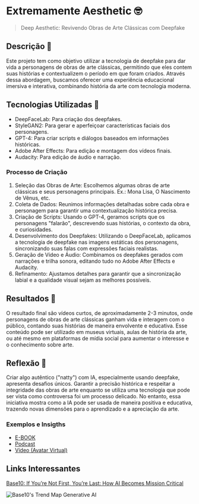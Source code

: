 # Extremamente Aesthetic 🤓

> Deep Aesthetic: Revivendo Obras de Arte Clássicas com Deepfake

## Descrição 📒

Este projeto tem como objetivo utilizar a tecnologia de deepfake para dar vida a personagens de obras de arte clássicas, permitindo que eles contem suas histórias e contextualizem o período em que foram criados. Através dessa abordagem, buscamos oferecer uma experiência educacional imersiva e interativa, combinando história da arte com tecnologia moderna.

## Tecnologias Utilizadas 🤖

- DeepFaceLab: Para criação dos deepfakes.
- StyleGAN2: Para gerar e aperfeiçoar características faciais dos personagens.
- GPT-4: Para criar scripts e diálogos baseados em informações históricas.
- Adobe After Effects: Para edição e montagem dos vídeos finais.
- Audacity: Para edição de áudio e narração.

### Processo de Criação

1. Seleção das Obras de Arte: Escolhemos algumas obras de arte clássicas e seus personagens principais. Ex.: Mona Lisa, O Nascimento de Vênus, etc.
2. Coleta de Dados: Reunimos informações detalhadas sobre cada obra e personagem para garantir uma contextualização histórica precisa.
3. Criação de Scripts: Usando o GPT-4, geramos scripts que os personagens "falarão", descrevendo suas histórias, o contexto da obra, e curiosidades.
4. Desenvolvimento dos Deepfakes: Utilizando o DeepFaceLab, aplicamos a tecnologia de deepfake nas imagens estáticas dos personagens, sincronizando suas falas com expressões 
faciais realistas.
5. Geração de Vídeo e Áudio: Combinamos os deepfakes gerados com narrações e trilha sonora, editando tudo no Adobe After Effects e Audacity.
6. Refinamento: Ajustamos detalhes para garantir que a sincronização labial e a qualidade visual sejam as melhores possíveis.

## Resultados 🚀
O resultado final são vídeos curtos, de aproximadamente 2-3 minutos, onde personagens de obras de arte clássicas ganham vida e interagem com o público, contando suas histórias de maneira envolvente e educativa. Esse conteúdo pode ser utilizado em museus virtuais, aulas de história da arte, ou até mesmo em plataformas de mídia social para aumentar o interesse e o conhecimento sobre arte.

## Reflexão 💭
Criar algo autêntico ("natty") com IA, especialmente usando deepfake, apresenta desafios únicos. Garantir a precisão histórica e respeitar a integridade das obras de arte enquanto se utiliza uma tecnologia que pode ser vista como controversa foi um processo delicado. No entanto, essa iniciativa mostra como a IA pode ser usada de maneira positiva e educativa, trazendo novas dimensões para o aprendizado e a apreciação da arte.

### Exemplos e Insigths

- [E-BOOK](/exemplos/E-BOOK.md)
- [Podcast](/exemplos/PODCAST.md)
- [Vídeo (Avatar Virtual)](/exemplos/VIDEO.md)

## Links Interessantes

[Base10: If You’re Not First, You’re Last: How AI Becomes Mission Critical](https://base10.vc/post/generative-ai-mission-critical/)

![Base10's Trend Map Generative AI](https://github.com/digitalinnovationone/lab-natty-or-not/assets/730492/f4df26e8-f8f7-4419-8252-c69d73ea930c)
